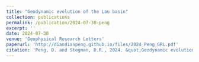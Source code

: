 ```yaml
---
title: "Geodynamic evolution of the Lau basin"
collection: publications
permalink: /publication/2024-07-30-peng
excerpt: ''
date: 2024-07-30
venue: 'Geophysical Research Letters'
paperurl: 'http://diandianpeng.github.io/files/2024_Peng_GRL.pdf'
citation: 'Peng, D. and Stegman, D.R., 2024. &quot;Geodynamic evolution of the Lau basin&quot;. <i>Geophysical Research Letters</i>, 51(15), p.e2024GL110127.'
---
```


<!---The contents above will be part of a list of publications, if the user clicks the link for the publication than the contents of section will be rendered as a full page, allowing you to provide more information about the paper for the reader. When publications are displayed as a single page, the contents of the above "citation" field will automatically be included below this section in a smaller font.--->
